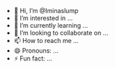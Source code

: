 - 👋 Hi, I’m @Iminaslump
- 👀 I’m interested in ...
- 🌱 I’m currently learning ...
- 💞️ I’m looking to collaborate on ...
- 📫 How to reach me ...
- 😄 Pronouns: ...
- ⚡ Fun fact: ...

<!---
Iminaslump/Iminaslump is a ✨ special ✨ repository because its `README.md` (this file) appears on your GitHub profile.
You can click the Preview link to take a look at your changes.
--->
